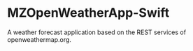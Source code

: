 # MZOpenWeatherApp-Swift
A weather forecast application based on the REST services of openweathermap.org.
